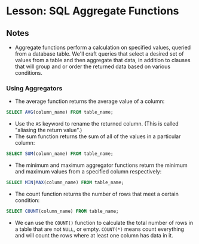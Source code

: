 # Lesson: SQL Aggregate Functions

## Notes

- Aggregate functions perform a calculation on specified values, queried from a database table. We'll craft queries that select a desired set of values from a table and then aggregate that data, in addition to clauses that will group and or order the returned data based on various conditions.

### Using Aggregators

- The average function returns the average value of a column:

```sql
SELECT AVG(column_name) FROM table_name;
```

  - Use the `AS` keyword to rename the returned column. (This is called "aliasing the return value".)
- The sum function returns the sum of all of the values in a particular column:

```sql
SELECT SUM(column_name) FROM table_name;
```

- The minimum and maximum aggregator functions return the minimum and maximum values from a specified column respectively:

```sql
SELECT MIN|MAX(column_name) FROM table_name;
```

- The count function returns the number of rows that meet a certain condition:

```sql
SELECT COUNT(column_name) FROM table_name;
```

  - We can use the `COUNT()` function to calculate the total number of rows in a table that are not `NULL`, or empty. `COUNT(*)` means count everything and will count the rows where at least one column has data in it.